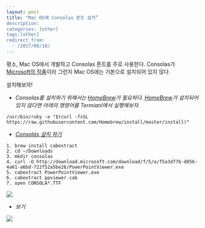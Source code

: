 ```yaml
---
layout: post
title: "Mac OS에 Consolas 폰트 설치”
description: 
categories: [other]
tags:[other]
redirect_from:
  - /2017/08/18/
---
```


평소, Mac OS에서 개발하고 Consolas 폰트를 주로 사용한다. Consolas가 [Microsoft의 작품](https://en.wikipedia.org/wiki/Consolas)이라 그런지 Mac OS에는 기본으로 설치되어 있지 않다.

설치해보자!

- *Consolas를 설치하기 위해서는 [HomeBrew](https://brew.sh/index_ko.html)가 필요하다. [HomeBrew](https://brew.sh/index_ko.html)가 설치되어 있지 않다면 아래의 명령어를 Termianl에서 실행해보자.*

```
/usr/bin/ruby -e "$(curl -fsSL https://raw.githubusercontent.com/Homebrew/install/master/install)"
```

- *[Consolas 설치 하기](http://ikato.com/blog/how-to-install-consolas-font-on-mac-os-x.html)*

```
1. brew install cabextract
2. cd ~/Downloads
3. mkdir consolas
4. curl -O http://download.microsoft.com/download/f/5/a/f5a3df76-d856-4a61-a6bd-722f52a5be26/PowerPointViewer.exe
5. cabextract PowerPointViewer.exe
6. cabextract ppviewer.cab
7. open CONSOLA*.TTF
```

![](https://ovso.github.io/images/2017-05-22-01-consolas.png)

* *보기*

![](https://ovso.github.io/images/2017-05-22-02-consolas.png)
